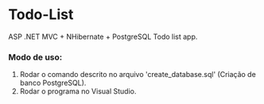 # Todo-List
ASP .NET MVC + NHibernate + PostgreSQL Todo list app.

### Modo de uso:
1. Rodar o comando descrito no arquivo 'create_database.sql' (Criação de banco PostgreSQL).
2. Rodar o programa no Visual Studio.
